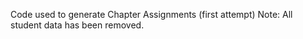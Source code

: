 Code used to generate Chapter Assignments (first attempt)
Note: All student data has been removed. 
